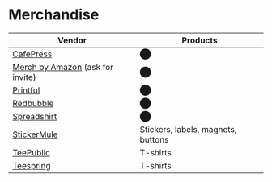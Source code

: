 # Merchandise

| Vendor | Products |
| ------ | -------- |
| [CafePress](http://www.cafepress.com/) | ⬤ |
| [Merch by Amazon](https://merch.amazon.com/landing) (ask for invite) | ⬤ |
| [Printful](https://merch.amazon.com/landing) | ⬤ |
| [Redbubble](https://www.redbubble.com/) | ⬤ |
| [Spreadshirt](https://www.spreadshirt.com/) | ⬤ |
| [StickerMule](https://www.stickermule.com/) | Stickers, labels, magnets, buttons |
| [TeePublic](https://www.teepublic.com/) | T-shirts |
| [Teespring](https://teespring.com/) | T-shirts |
